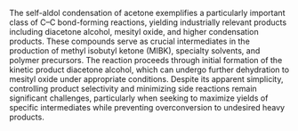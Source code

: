 The self-aldol condensation of acetone exemplifies a particularly important class of C–C bond-forming reactions, yielding industrially relevant products including diacetone alcohol, mesityl oxide, and higher condensation products. These compounds serve as crucial intermediates in the production of methyl isobutyl ketone (MIBK), specialty solvents, and polymer precursors. The reaction proceeds through initial formation of the kinetic product diacetone alcohol, which can undergo further dehydration to mesityl oxide under appropriate conditions. Despite its apparent simplicity, controlling product selectivity and minimizing side reactions remain significant challenges, particularly when seeking to maximize yields of specific intermediates while preventing overconversion to undesired heavy products.